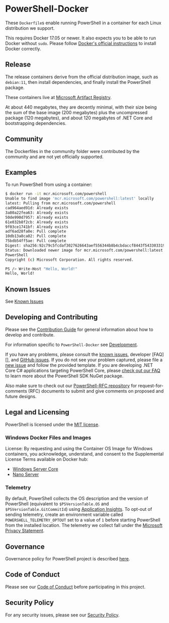 # PowerShell-Docker

These `Dockerfile`s enable running PowerShell in a container for each Linux distribution we support.

This requires Docker 17.05 or newer. 
It also expects you to be able to run Docker without `sudo`.
Please follow [Docker's official instructions][install] to install Docker correctly.

[install]: https://docs.docker.com/engine/install/

## Release

The release containers derive from the official distribution image,
such as `debian:11`, then install dependencies,
and finally install the PowerShell package.

These containers live at [Microsoft Artifact Registry][docker-release].

At about 440 megabytes, they are decently minimal,
with their size being the sum of the base image (200 megabytes)
plus the uncompressed package (120 megabytes),
and about 120 megabytes of .NET Core and bootstrapping dependencies.

[docker-release]: https://mcr.microsoft.com/product/powershell/about

## Community

The Dockerfiles in the community folder were contributed by the community and are not yet officially supported.

## Examples

To run PowerShell from using a container:

```sh
$ docker run -it mcr.microsoft.com/powershell
Unable to find image 'mcr.microsoft.com/powershell:latest' locally
latest: Pulling from mcr.microsoft.com/powershell
cad964aed91d: Already exists
3a80a22fea63: Already exists
50de990d7957: Already exists
61e032b8f2cb: Already exists
9f03ce1741bf: Already exists
adf6ad28fa0e: Pull complete
10db13a8ca02: Pull complete
75bdb54ff5ae: Pull complete
Digest: sha256:92c79c5fcdaf3027626643aef556344b8b4cbdaccf8443f543303319949c7f3a
Status: Downloaded newer image for mcr.microsoft.com/powershell:latest
PowerShell
Copyright (c) Microsoft Corporation. All rights reserved.

PS /> Write-Host "Hello, World!"
Hello, World!
```

## Known Issues

See [Known Issues](https://github.com/PowerShell/PowerShell-Docker/wiki/Known-Issues)

## Developing and Contributing

Please see the [Contribution Guide][] for general information about how to develop and contribute.

For information specific to `PowerShell-Docker` see [Development][development].

If you have any problems, please consult the [known issues][], developer [FAQ][], and [GitHub issues][].
If you do not see your problem captured, please file a [new issue][] and follow the provided template.
If you are developing .NET Core C# applications targeting PowerShell Core, please [check out our FAQ][] to learn more about the PowerShell SDK NuGet package.

Also make sure to check out our [PowerShell-RFC repository](https://github.com/powershell/powershell-rfc) for request-for-comments (RFC) documents to submit and give comments on proposed and future designs.

[check out our FAQ]: https://github.com/PowerShell/PowerShell/tree/master/docs/FAQ.md#where-do-i-get-the-powershell-core-sdk-package
[Contribution Guide]: https://github.com/PowerShell/PowerShell/tree/master/.github/CONTRIBUTING.md
[known issues]: https://github.com/PowerShell/PowerShell/tree/master/docs/KNOWNISSUES.md
[GitHub issues]: https://github.com/PowerShell/PowerShell/issues
[new issue]:https://github.com/PowerShell/PowerShell/issues/new
[development]: https://github.com/PowerShell/PowerShell-Docker/blob/master/docs/development.md

## Legal and Licensing

PowerShell is licensed under the [MIT license][].

[MIT license]: https://github.com/PowerShell/PowerShell/tree/master/LICENSE.txt

### Windows Docker Files and Images

License: By requesting and using the Container OS Image for Windows containers, you acknowledge, understand, and consent to the Supplemental License Terms available on Docker hub:

- [Windows Server Core](https://hub.docker.com/r/microsoft/windowsservercore/)
- [Nano Server](https://hub.docker.com/r/microsoft/nanoserver/)

### Telemetry

By default, PowerShell collects the OS description and the version of PowerShell (equivalent to `$PSVersionTable.OS` and `$PSVersionTable.GitCommitId`) using [Application Insights](https://azure.microsoft.com/en-us/services/application-insights/).
To opt-out of sending telemetry, create an environment variable called `POWERSHELL_TELEMETRY_OPTOUT` set to a value of `1` before starting PowerShell from the installed location.
The telemetry we collect fall under the [Microsoft Privacy Statement](https://privacy.microsoft.com/en-us/privacystatement/).

## Governance

Governance policy for PowerShell project is described [here][].

[here]: https://github.com/PowerShell/PowerShell/blob/master/docs/community/governance.md

## Code of Conduct

Please see our [Code of Conduct](.github/CODE_OF_CONDUCT.md) before participating in this project.

## Security Policy

For any security issues, please see our [Security Policy](.github/SECURITY.md).
